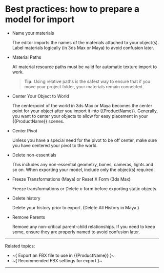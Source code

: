 # Best practices: how to prepare a model for import

-	Name your materials

	The editor imports the names of the materials attached to your object(s). Label materials logically (in 3ds Max or Maya) to avoid confusion later.

-	Material Paths

	All material resource paths must be valid for automatic texture import to work.

	>	**Tip:** Using relative paths is the safest way to ensure that if you move your project folder, your materials remain connected.

-	Center Your Object to World

	The centerpoint of the world in 3ds Max or Maya becomes the center point for your object after you import it into {{ProductName}}.  Generally, you want to center your objects to allow for easy placement in your {{ProductName}} scenes.

-	Center Pivot

	Unless you have a special need for the pivot to be off center, make sure you have centered your pivot to the world.

-	Delete non-essentials

	This includes any non-essential geometry, bones, cameras, lights and so on. When exporting your model, include only the object(s) required.

-	Freeze Transformations (Maya) or Reset X Form (3ds Max)

	Freeze transformations or Delete x-form before exporting static objects.

-	Delete history

	Delete your history prior to export. (Delete All History in Maya.)

-	Remove Parents

	Remove any non-critical parent-child relationships. If you need to keep some, ensure they are properly named to avoid confusion later.

---
Related topics:
-	~{ Export an FBX file to use in {{ProductName}} }~
-	~{ Recommended FBX settings for export }~
---
